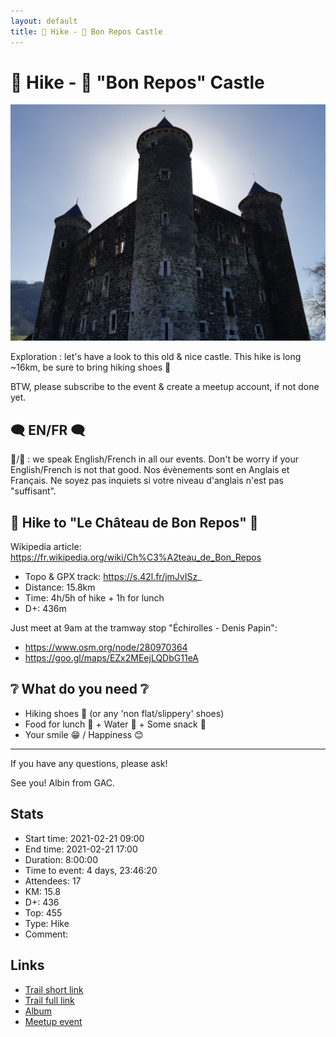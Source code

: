 ```yaml
---
layout: default
title: 🥾 Hike - 🏰 Bon Repos Castle
---
```


# 🥾 Hike - 🏰 "Bon Repos" Castle

![2021-02-21](../img/orig/2021-02-21.jpg)

Exploration : let's have a look to this old & nice castle. This hike is long ~16km, be sure to bring hiking shoes 🥾

BTW, please subscribe to the event & create a meetup account, if not done yet.

##  🗨️ EN/FR 🗨️ 
🦅/🐓 : we speak English/French in all our events. Don't be worry if your English/French is not that good. Nos évènements sont en Anglais et Français. Ne soyez pas inquiets si votre niveau d'anglais n'est pas "suffisant".

##  🥾 Hike to "Le Château de Bon Repos" 🥾 
Wikipedia article: https://fr.wikipedia.org/wiki/Ch%C3%A2teau_de_Bon_Repos
* Topo & GPX track: https://s.42l.fr/jmJvISz_
* Distance: 15.8km
* Time: 4h/5h of hike + 1h for lunch
* D+: 436m

Just meet at 9am at the tramway stop "Échirolles - Denis Papin":
- https://www.osm.org/node/280970364
- https://goo.gl/maps/EZx2MEejLQDbG11eA

##  ❔ What do you need ❔ 
- Hiking shoes 🥾 (or any 'non flat/slippery' shoes)
- Food for lunch 🥕 + Water 🧃 + Some snack 🍫
- Your smile 😁 / Happiness 😊

-----------------------
If you have any questions, please ask!

See you! Albin from GAC.

## Stats

- Start time: 2021-02-21 09:00
- End time: 2021-02-21 17:00
- Duration: 8:00:00
- Time to event: 4 days, 23:46:20
- Attendees: 17
- KM: 15.8
- D+: 436
- Top: 455
- Type: Hike
- Comment: 

## Links

- [Trail short link](https://s.42l.fr/jmJvISz_)
- [Trail full link]()
- [Album](https://binnette.github.io/GacImg2021/2021-02-21-🥾-Hike-🏰-Bon-Repos-Castle.html)
- [Meetup event](https://www.meetup.com/grenoble-adventure-club-english-french/events/276395387/)
